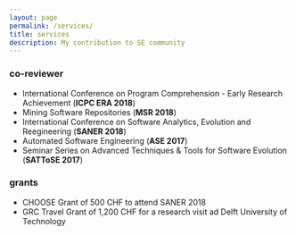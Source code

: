 ```yaml
---
layout: page
permalink: /services/
title: services
description: My contribution to SE community
---
```


### co-reviewer
* International Conference on Program Comprehension - Early Research Achievement (**ICPC ERA 2018**)
* Mining Software Repositories (**MSR 2018**)
* International Conference on Software Analytics, Evolution and Reegineering (**SANER 2018**)
* Automated Software Engineering (**ASE 2017**)
* Seminar Series on Advanced Techniques & Tools for Software Evolution (**SATToSE 2017**)

### grants
* CHOOSE Grant of 500 CHF to attend SANER 2018
* GRC Travel Grant of 1,200 CHF for a research visit ad Delft University of Technology
